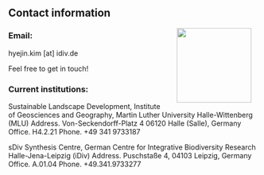 ## Contact information


<img style="padding: 0 15px; float: right;" src="https://hyejinkim715.github.io/hyejinkim_profilepix.jpeg"  align="right" width="150">

### Email: 
hyejin.kim [at] idiv.de

Feel free to get in touch!



### Current institutions: 

Sustainable Landscape Development, Institute of Geosciences and Geography, Martin Luther University Halle-Wittenberg (MLU)
Address.   Von-Seckendorff-Platz 4 06120 Halle (Salle), Germany
Office.    H4.2.21
Phone.     +49 341 9733187

sDiv Synthesis Centre, German Centre for Integrative Biodiversity Research Halle-Jena-Leipzig (iDiv)
Address.   Puschstaße 4, 04103 Leipzig, Germany
Office.    A.01.04
Phone.     +49.341.9733277 

